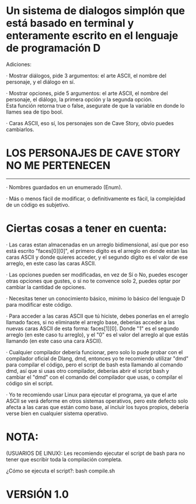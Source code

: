 # Un sistema de dialogos simplón que está basado en terminal y enteramente escrito en el lenguaje de programación D

Adiciones:

  · Mostrar diálogos, pide 3 argumentos: el arte ASCII, el nombre del personaje, y el diálogo en sí.<br>
  
  · Mostrar opciones, pide 5 argumentos: el arte ASCII, el nombre del personaje, el diálogo, la primera opción y la segunda opción.<br> Esta función retorna true o false, asegurate de que la variable en donde lo llames sea de tipo bool.<br>

  · Caras ASCII, eso sí, los personajes son de Cave Story, obvio puedes cambiarlos.<br>

  # LOS PERSONAJES DE CAVE STORY NO ME PERTENECEN

  <hr>

  · Nombres guardados en un enumerado (Enum).<br>

  · Más o menos fácil de modificar, o definitivamente es fácil, la complejidad de un código es subjetivo.<br>

 # Ciertas cosas a tener en cuenta:

  · Las caras estan almacenadas en un arreglo bidimensional, así que por eso está escrito "faces[0][0]", el primero digito es el arreglo en donde estan las caras ASCII y donde quieres acceder, y el segundo digito es el valor de ese arreglo, en este caso las caras ASCII.

  · Las opciones pueden ser modificadas, en vez de Sí o No, puedes escoger otras opciones que gustes, o si no te convence solo 2, puedes optar por cambiar la cantidad de opciones.

  · Necesitas tener un conocimiento básico, minimo lo básico del lenguaje D para modificar este código.

  · Para acceder a las caras ASCII que tú hiciste, debes ponerlas en el arreglo llamado faces, si no eliminaste el arreglo base, deberías acceder a las nuevas caras ASCII de esta forma: faces[1][0]. Donde "1" es el segundo arreglo (en este caso tu arreglo), y el "0" es el valor del arreglo al que estás llamando (en este caso una cara ASCII).

  ·  Cualquier compilador debería funcionar, pero solo lo pude probar con el compilador oficial de Dlang, dmd, entonces yo te recomiendo utilizar "dmd" para compilar el código, pero el script de bash esta llamando al comando dmd, así que si usas otro compilador, deberías abrir el script bash y cambiar el "dmd" con el comando del compilador que usas, o compilar el código sin el script.

  · Yo te recomiendo usar Linux para ejecutar el programa, ya que el arte ASCII se verá deforme en otros sistemas operativos, pero este defecto solo afecta a las caras que están como base, al incluir los tuyos propios, debería verse bien en cualquier sistema operativo.

# NOTA:

(USUARIOS DE LINUX): Les recomiendo ejecutar el script de bash para no tener que escribir toda la compilación completa.<br>

¿Cómo se ejecuta el script?: bash compile.sh

# VERSIÓN 1.0

